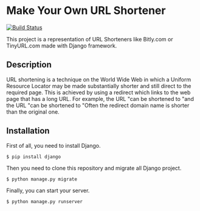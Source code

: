 # Make Your Own URL Shortener

[![Build Status](https://travis-ci.org/kistolbov/make-your-own-url-shortener.svg?branch=master)](https://travis-ci.org/kistolbov/make-your-own-url-shortener)

This project is a representation of URL Shorteners like Bitly.com or TinyURL.com made with Django framework. 

## Description

URL shortening is a technique on the World Wide Web in which a Uniform Resource Locator may be made substantially shorter and still direct to the required page. This is achieved by using a redirect which links to the web page that has a long URL. For example, the URL "can be shortened to "and the URL "can be shortened to "Often the redirect domain name is shorter than the original one.

## Installation 

First of all, you need to install Django. 
```
$ pip install django
```
Then you need to clone this repository and migrate all Django project. 
```
$ python manage.py migrate
```
Finally, you can start your server.
```
$ python manage.py runserver
```
